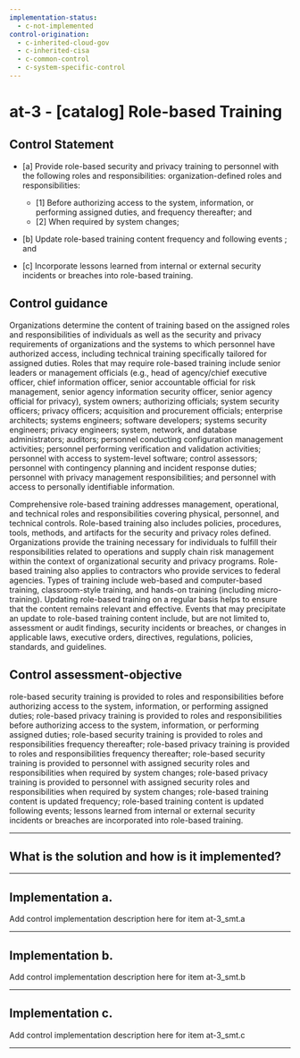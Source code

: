 ```yaml
---
implementation-status:
  - c-not-implemented
control-origination:
  - c-inherited-cloud-gov
  - c-inherited-cisa
  - c-common-control
  - c-system-specific-control
---
```


# at-3 - \[catalog\] Role-based Training

## Control Statement

- \[a\] Provide role-based security and privacy training to personnel with the following roles and responsibilities: organization-defined roles and responsibilities:

  - \[1\] Before authorizing access to the system, information, or performing assigned duties, and frequency thereafter; and
  - \[2\] When required by system changes;

- \[b\] Update role-based training content frequency and following events ; and

- \[c\] Incorporate lessons learned from internal or external security incidents or breaches into role-based training.

## Control guidance

Organizations determine the content of training based on the assigned roles and responsibilities of individuals as well as the security and privacy requirements of organizations and the systems to which personnel have authorized access, including technical training specifically tailored for assigned duties. Roles that may require role-based training include senior leaders or management officials (e.g., head of agency/chief executive officer, chief information officer, senior accountable official for risk management, senior agency information security officer, senior agency official for privacy), system owners; authorizing officials; system security officers; privacy officers; acquisition and procurement officials; enterprise architects; systems engineers; software developers; systems security engineers; privacy engineers; system, network, and database administrators; auditors; personnel conducting configuration management activities; personnel performing verification and validation activities; personnel with access to system-level software; control assessors; personnel with contingency planning and incident response duties; personnel with privacy management responsibilities; and personnel with access to personally identifiable information.

Comprehensive role-based training addresses management, operational, and technical roles and responsibilities covering physical, personnel, and technical controls. Role-based training also includes policies, procedures, tools, methods, and artifacts for the security and privacy roles defined. Organizations provide the training necessary for individuals to fulfill their responsibilities related to operations and supply chain risk management within the context of organizational security and privacy programs. Role-based training also applies to contractors who provide services to federal agencies. Types of training include web-based and computer-based training, classroom-style training, and hands-on training (including micro-training). Updating role-based training on a regular basis helps to ensure that the content remains relevant and effective. Events that may precipitate an update to role-based training content include, but are not limited to, assessment or audit findings, security incidents or breaches, or changes in applicable laws, executive orders, directives, regulations, policies, standards, and guidelines.

## Control assessment-objective

role-based security training is provided to roles and responsibilities before authorizing access to the system, information, or performing assigned duties;
role-based privacy training is provided to roles and responsibilities before authorizing access to the system, information, or performing assigned duties;
role-based security training is provided to roles and responsibilities frequency thereafter;
role-based privacy training is provided to roles and responsibilities frequency thereafter;
role-based security training is provided to personnel with assigned security roles and responsibilities when required by system changes;
role-based privacy training is provided to personnel with assigned security roles and responsibilities when required by system changes;
role-based training content is updated frequency;
role-based training content is updated following events;
lessons learned from internal or external security incidents or breaches are incorporated into role-based training.

______________________________________________________________________

## What is the solution and how is it implemented?

<!-- Please leave this section blank and enter implementation details in the parts below. -->

______________________________________________________________________

## Implementation a.

Add control implementation description here for item at-3_smt.a

______________________________________________________________________

## Implementation b.

Add control implementation description here for item at-3_smt.b

______________________________________________________________________

## Implementation c.

Add control implementation description here for item at-3_smt.c

______________________________________________________________________
